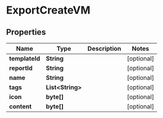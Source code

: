 

# ExportCreateVM


## Properties

| Name | Type | Description | Notes |
|------------ | ------------- | ------------- | -------------|
|**templateId** | **String** |  |  [optional] |
|**reportId** | **String** |  |  [optional] |
|**name** | **String** |  |  [optional] |
|**tags** | **List&lt;String&gt;** |  |  [optional] |
|**icon** | **byte[]** |  |  [optional] |
|**content** | **byte[]** |  |  [optional] |



